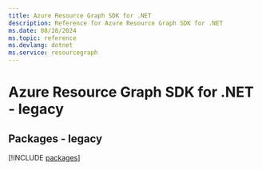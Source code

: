 ```yaml
---
title: Azure Resource Graph SDK for .NET
description: Reference for Azure Resource Graph SDK for .NET
ms.date: 08/28/2024
ms.topic: reference
ms.devlang: dotnet
ms.service: resourcegraph
---
```

# Azure Resource Graph SDK for .NET - legacy
## Packages - legacy
[!INCLUDE [packages](resource-graph-index.md)]